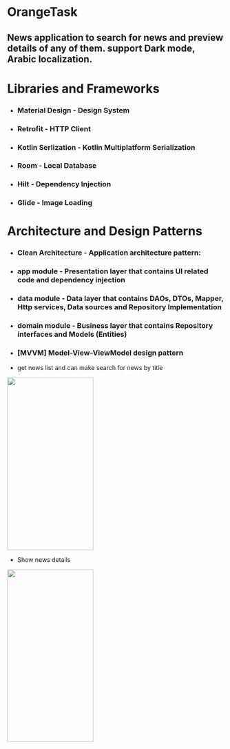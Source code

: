 # OrangeTask
## News application to search for news and preview details of any of them. support Dark mode, Arabic localization.

# Libraries and Frameworks
- ### Material Design - Design System
* ### Retrofit - HTTP Client
+ ### Kotlin Serlization - Kotlin Multiplatform Serialization
- ### Room - Local Database
- ### Hilt - Dependency Injection
- ### Glide - Image Loading

# Architecture and Design Patterns
+ ### Clean Architecture - Application architecture pattern: 
- ### app module - Presentation layer that contains UI related code and dependency injection
- ### data module - Data layer that contains DAOs, DTOs, Mapper, Http services, Data sources and Repository Implementation
- ### domain module - Business layer that contains Repository interfaces and Models (Entities)
- ### [MVVM] Model-View-ViewModel design pattern

* get news list and can make search for news by title
<img src="https://github.com/mohamedsafwatnassar/OrangeTask/assets/55391701/bfbb8500-fbec-49c6-a2d8-dc3acd0b4f4c" width="200" height="400" />

* Show news details
<img src="https://github.com/mohamedsafwatnassar/OrangeTask/assets/55391701/08ff96ca-988a-46de-ab72-008d1086556f" width="200" height="400" />


